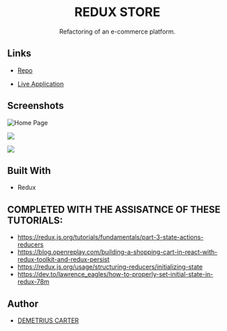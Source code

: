 <h1 align="center">REDUX STORE</h1>

 <p align="center">Refactoring of an e-commerce platform.</p>

 ## Links

 - [Repo](https://github.com/DEMETRIUSCARTER/Redux-Store)

 - [Live Application](https://github.com/SophiaAramburu/TheFinalCodeDown)

 ## Screenshots

 ![Home Page](/screenshots/1.png "Home Page")

 ![](/screenshots/2.png)

 ![](/screenshots/3.png)

 ## Built With

 - Redux
 
 ## COMPLETED WITH THE ASSISATNCE OF THESE TUTORIALS:
 - https://redux.js.org/tutorials/fundamentals/part-3-state-actions-reducers
 - https://blog.openreplay.com/building-a-shopping-cart-in-react-with-redux-toolkit-and-redux-persist
 - https://redux.js.org/usage/structuring-reducers/initializing-state
 - https://dev.to/lawrence_eagles/how-to-properly-set-initial-state-in-redux-78m

 ## Author

 - [DEMETRIUS CARTER](www.github.com/)
